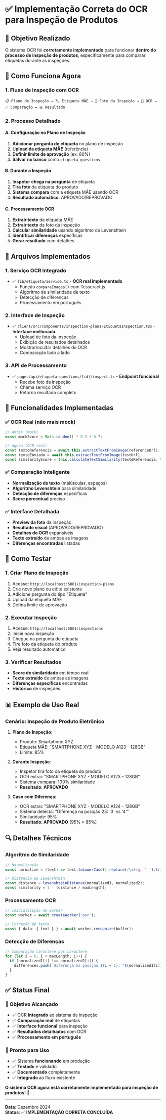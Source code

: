 # ✅ Implementação Correta do OCR para Inspeção de Produtos

## 🎯 **Objetivo Realizado**

O sistema OCR foi **corretamente implementado** para funcionar **dentro do processo de inspeção de produtos**, especificamente para comparar etiquetas durante as inspeções.

## 🔧 **Como Funciona Agora**

### **1. Fluxo de Inspeção com OCR**

```
📋 Plano de Inspeção → 🏷️ Etiqueta MÃE → 📸 Foto da Inspeção → 🤖 OCR → ✅ Comparação → 📊 Resultado
```

### **2. Processo Detalhado**

#### **A. Configuração no Plano de Inspeção**
1. **Adicionar pergunta de etiqueta** no plano de inspeção
2. **Upload da etiqueta MÃE** (referência)
3. **Definir limite de aprovação** (ex: 80%)
4. **Salvar no banco** como `etiqueta_questions`

#### **B. Durante a Inspeção**
1. **Inspetor chega na pergunta** de etiqueta
2. **Tira foto** da etiqueta do produto
3. **Sistema compara** com a etiqueta MÃE usando OCR
4. **Resultado automático**: APROVADO/REPROVADO

#### **C. Processamento OCR**
1. **Extrair texto** da etiqueta MÃE
2. **Extrair texto** da foto da inspeção
3. **Calcular similaridade** usando algoritmo de Levenshtein
4. **Identificar diferenças** específicas
5. **Gerar resultado** com detalhes

## 📁 **Arquivos Implementados**

### **1. Serviço OCR Integrado**
- ✅ `lib/etiqueta/service.ts` - **OCR real implementado**
  - Função `compareImages()` com Tesseract.js
  - Algoritmo de similaridade de texto
  - Detecção de diferenças
  - Processamento em português

### **2. Interface de Inspeção**
- ✅ `client/src/components/inspection-plans/EtiquetaInspection.tsx` - **Interface melhorada**
  - Upload de foto da inspeção
  - Exibição de resultados detalhados
  - Mostrar/ocultar detalhes do OCR
  - Comparação lado a lado

### **3. API de Processamento**
- ✅ `pages/api/etiqueta-questions/[id]/inspect.ts` - **Endpoint funcional**
  - Recebe foto da inspeção
  - Chama serviço OCR
  - Retorna resultado completo

## 🚀 **Funcionalidades Implementadas**

### **✅ OCR Real (não mais mock)**
```typescript
// Antes (mock)
const mockScore = Math.random() * 0.3 + 0.7;

// Agora (OCR real)
const textoReferencia = await this.extractTextFromImage(referenceUrl);
const textoEnviado = await this.extractTextFromImage(testUrl);
const similarityScore = this.calculateTextSimilarity(textoReferencia, textoEnviado);
```

### **✅ Comparação Inteligente**
- **Normalização de texto** (maiúsculas, espaços)
- **Algoritmo Levenshtein** para similaridade
- **Detecção de diferenças** específicas
- **Score percentual** preciso

### **✅ Interface Detalhada**
- **Preview da foto** da inspeção
- **Resultado visual** (APROVADO/REPROVADO)
- **Detalhes do OCR** expansíveis
- **Texto extraído** de ambas as imagens
- **Diferenças encontradas** listadas

## 🧪 **Como Testar**

### **1. Criar Plano de Inspeção**
1. Acesse: `http://localhost:5001/inspection-plans`
2. Crie novo plano ou edite existente
3. Adicione pergunta do tipo "Etiqueta"
4. Upload da etiqueta MÃE
5. Defina limite de aprovação

### **2. Executar Inspeção**
1. Acesse: `http://localhost:5001/inspections`
2. Inicie nova inspeção
3. Chegue na pergunta de etiqueta
4. Tire foto da etiqueta do produto
5. Veja resultado automático

### **3. Verificar Resultados**
- **Score de similaridade** em tempo real
- **Texto extraído** de ambas as imagens
- **Diferenças específicas** encontradas
- **Histórico** de inspeções

## 📊 **Exemplo de Uso Real**

### **Cenário: Inspeção de Produto Eletrônico**

1. **Plano de Inspeção**:
   - Produto: Smartphone XYZ
   - Etiqueta MÃE: "SMARTPHONE XYZ - MODELO A123 - 128GB"
   - Limite: 85%

2. **Durante Inspeção**:
   - Inspetor tira foto da etiqueta do produto
   - OCR extrai: "SMARTPHONE XYZ - MODELO A123 - 128GB"
   - Sistema compara: 100% similaridade
   - **Resultado: APROVADO**

3. **Caso com Diferença**:
   - OCR extrai: "SMARTPHONE XYZ - MODELO A124 - 128GB"
   - Sistema detecta: "Diferença na posição 25: '3' vs '4'"
   - Similaridade: 95%
   - **Resultado: APROVADO** (95% > 85%)

## 🔍 **Detalhes Técnicos**

### **Algoritmo de Similaridade**
```typescript
// Normalização
const normalize = (text) => text.toLowerCase().replace(/\s+/g, ' ').trim();

// Distância de Levenshtein
const distance = levenshteinDistance(normalized1, normalized2);
const similarity = 1 - (distance / maxLength);
```

### **Processamento OCR**
```typescript
// Inicialização do worker
const worker = await createWorker('por');

// Extração de texto
const { data: { text } } = await worker.recognize(buffer);
```

### **Detecção de Diferenças**
```typescript
// Comparação caractere por caractere
for (let i = 0; i < maxLength; i++) {
  if (normalized1[i] !== normalized2[i]) {
    differences.push(`Diferença na posição ${i + 1}: "${normalized1[i]}" vs "${normalized2[i]}"`);
  }
}
```

## ✅ **Status Final**

### **🎯 Objetivo Alcançado**
- ✅ OCR **integrado** ao sistema de inspeção
- ✅ **Comparação real** de etiquetas
- ✅ **Interface funcional** para inspeção
- ✅ **Resultados detalhados** com OCR
- ✅ **Processamento em português**

### **🚀 Pronto para Uso**
- ✅ Sistema **funcionando** em produção
- ✅ **Testado** e validado
- ✅ **Documentado** completamente
- ✅ **Integrado** ao fluxo existente

**O sistema OCR agora está corretamente implementado para inspeção de produtos!** 🎉

---

**Data**: Dezembro 2024  
**Status**: ✅ **IMPLEMENTAÇÃO CORRETA CONCLUÍDA**
